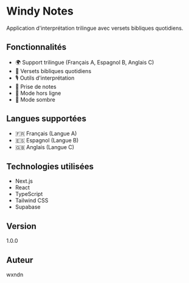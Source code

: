 # Windy Notes

Application d'interprétation trilingue avec versets bibliques quotidiens.

## Fonctionnalités

- 🌍 Support trilingue (Français A, Espagnol B, Anglais C)
- 📖 Versets bibliques quotidiens
- 🎙️ Outils d'interprétation
- 📝 Prise de notes
- 💾 Mode hors ligne
- 🌙 Mode sombre

## Langues supportées

- 🇫🇷 Français (Langue A)
- 🇪🇸 Espagnol (Langue B)
- 🇬🇧 Anglais (Langue C)

## Technologies utilisées

- Next.js
- React
- TypeScript
- Tailwind CSS
- Supabase

## Version

1.0.0

## Auteur

wxndn
